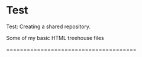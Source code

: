 Test
====

Test: Creating a shared repository.

Some of my basic HTML treehouse files

======================================
